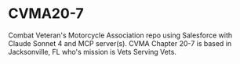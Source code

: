 # CVMA20-7
Combat Veteran's Motorcycle Association repo using Salesforce with Claude Sonnet 4 and MCP server(s).  CVMA Chapter 20-7 is based in Jacksonville, FL who's mission is Vets Serving Vets.
